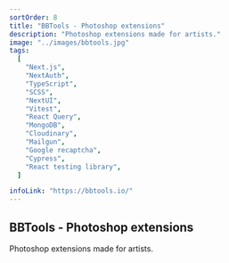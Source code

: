 ```yaml
---
sortOrder: 8
title: "BBTools - Photoshop extensions"
description: "Photoshop extensions made for artists."
image: "../images/bbtools.jpg"
tags:
  [
    "Next.js",
    "NextAuth",
    "TypeScript",
    "SCSS",
    "NextUI",
    "Vitest",
    "React Query",
    "MongoDB",
    "Cloudinary",
    "Mailgun",
    "Google recaptcha",
    "Cypress",
    "React testing library",
  ]

infoLink: "https://bbtools.io/"
---
```


## BBTools - Photoshop extensions

Photoshop extensions made for artists.
